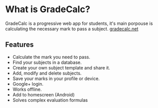# What is GradeCalc?
GradeCalc is a progressive web app for students, it's main porpouse is calculating the necessary mark to pass a subject.
[gradecalc.net](https://gradecalc.net)

## Features

- Calculate the mark you need to pass.
- Find your subjects in a database.
- Create your own subject template and share it.
- Add, modify and delete subjects.
- Save your marks in your profile or device.
- Google+ login.
- Works offline.
- Add to homescreen (Android)
- Solves complex evaluation formulas
